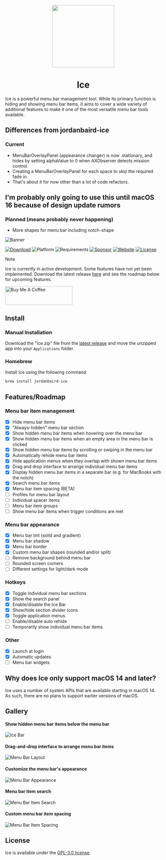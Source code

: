 <div align="center">
    <img src="Ice/Assets.xcassets/AppIcon.appiconset/icon_256x256.png" width=200 height=200>
    <h1>Ice</h1>
</div>

Ice is a powerful menu bar management tool. While its primary function is hiding and showing menu bar items, it aims to cover a wide variety of additional features to make it one of the most versatile menu bar tools available.

## Differences from jordanbaird-ice
### Current
- MenuBarOverlayPanel (appearance changer) is now .stationary, and hides by setting alphaValue to 0 when AXObserver detects mission control.
- Creating a MenuBarOverlayPanel for each space to skip the required fade in.
- That's about it for now other than a lot of code refactors.


## I'm probably only going to use this until macOS 16 because of design update rumors
### Planned (means probably never happening)
- More shapes for menu bar including notch-shape

![Banner](https://github.com/user-attachments/assets/4423085c-4e4b-4f3d-ad0f-90a217c03470)

[![Download](https://img.shields.io/badge/download-latest-brightgreen?style=flat-square)](https://github.com/jordanbaird/Ice/releases/latest)
![Platform](https://img.shields.io/badge/platform-macOS-blue?style=flat-square)
![Requirements](https://img.shields.io/badge/requirements-macOS%2014%2B-fa4e49?style=flat-square)
[![Sponsor](https://img.shields.io/badge/Sponsor%20%E2%9D%A4%EF%B8%8F-8A2BE2?style=flat-square)](https://github.com/sponsors/jordanbaird)
[![Website](https://img.shields.io/badge/Website-015FBA?style=flat-square)](https://icemenubar.app)
[![License](https://img.shields.io/github/license/jordanbaird/Ice?style=flat-square)](LICENSE)

> [!NOTE]
> Ice is currently in active development. Some features have not yet been implemented. Download the latest release [here](https://github.com/jordanbaird/Ice/releases/latest) and see the roadmap below for upcoming features.

<a href="https://www.buymeacoffee.com/jordanbaird" target="_blank">
    <img src="https://cdn.buymeacoffee.com/buttons/v2/default-yellow.png" alt="Buy Me A Coffee" style="height: 60px !important;width: 217px !important;">
</a>

## Install

### Manual Installation

Download the "Ice.zip" file from the [latest release](https://github.com/jordanbaird/Ice/releases/latest) and move the unzipped app into your `Applications` folder.

### Homebrew

Install Ice using the following command:

```sh
brew install jordanbaird-ice
```

## Features/Roadmap

### Menu bar item management

- [x] Hide menu bar items
- [x] "Always-hidden" menu bar section
- [x] Show hidden menu bar items when hovering over the menu bar
- [x] Show hidden menu bar items when an empty area in the menu bar is clicked
- [x] Show hidden menu bar items by scrolling or swiping in the menu bar
- [x] Automatically rehide menu bar items
- [x] Hide application menus when they overlap with shown menu bar items
- [x] Drag and drop interface to arrange individual menu bar items
- [x] Display hidden menu bar items in a separate bar (e.g. for MacBooks with the notch)
- [x] Search menu bar items
- [x] Menu bar item spacing (BETA)
- [ ] Profiles for menu bar layout
- [ ] Individual spacer items
- [ ] Menu bar item groups
- [ ] Show menu bar items when trigger conditions are met

### Menu bar appearance

- [x] Menu bar tint (solid and gradient)
- [x] Menu bar shadow
- [x] Menu bar border
- [x] Custom menu bar shapes (rounded and/or split)
- [ ] Remove background behind menu bar
- [ ] Rounded screen corners
- [ ] Different settings for light/dark mode

### Hotkeys

- [x] Toggle individual menu bar sections
- [x] Show the search panel
- [x] Enable/disable the Ice Bar
- [x] Show/hide section divider icons
- [x] Toggle application menus
- [ ] Enable/disable auto rehide
- [ ] Temporarily show individual menu bar items

### Other

- [x] Launch at login
- [x] Automatic updates
- [ ] Menu bar widgets

## Why does Ice only support macOS 14 and later?

Ice uses a number of system APIs that are available starting in macOS 14. As such, there are no plans to support earlier versions of macOS.

## Gallery

#### Show hidden menu bar items below the menu bar

![Ice Bar](https://github.com/user-attachments/assets/f1429589-6186-4e1b-8aef-592219d49b9b)

#### Drag-and-drop interface to arrange menu bar items

![Menu Bar Layout](https://github.com/user-attachments/assets/095442ba-f2d0-4bb4-9632-91e26ef8d45b)

#### Customize the menu bar's appearance

![Menu Bar Appearance](https://github.com/user-attachments/assets/8c22c185-c3d2-49bb-971e-e1fc17df04b3)

#### Menu bar item search

![Menu Bar Item Search](https://github.com/user-attachments/assets/d1a7df3a-4989-4077-a0b1-8e7d5a1ba5b8)

#### Custom menu bar item spacing

![Menu Bar Item Spacing](https://github.com/user-attachments/assets/b196aa7e-184a-4d4c-b040-502f4aae40a6)

## License

Ice is available under the [GPL-3.0 license](LICENSE).
